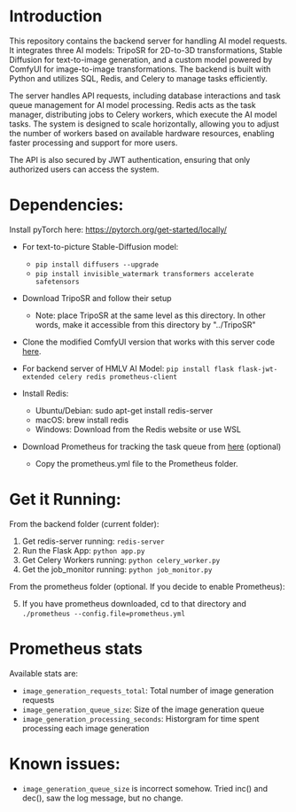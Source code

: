 # Introduction
This repository contains the backend server for handling AI model requests. It integrates three AI models: TripoSR for 2D-to-3D transformations, Stable Diffusion for text-to-image generation, and a custom model powered by ComfyUI for image-to-image transformations. The backend is built with Python and utilizes SQL, Redis, and Celery to manage tasks efficiently.

The server handles API requests, including database interactions and task queue management for AI model processing. Redis acts as the task manager, distributing jobs to Celery workers, which execute the AI model tasks. The system is designed to scale horizontally, allowing you to adjust the number of workers based on available hardware resources, enabling faster processing and support for more users.

The API is also secured by JWT authentication, ensuring that only authorized users can access the system.

# Dependencies:

Install pyTorch here: https://pytorch.org/get-started/locally/

* For text-to-picture Stable-Diffusion model:
    * `pip install diffusers --upgrade`
    * `pip install invisible_watermark transformers accelerate safetensors`

* Download TripoSR and follow their setup
    * Note: place TripoSR at the same level as this directory. In other words, make it accessible from this directory by "../TripoSR"

* Clone the modified ComfyUI version that works with this server code [here](https://github.com/hrl-2024/ComfyUI.git).

* For backend server of HMLV AI Model:
`pip install flask flask-jwt-extended celery redis prometheus-client`

* Install Redis:
    * Ubuntu/Debian: sudo apt-get install redis-server
    * macOS: brew install redis
    * Windows: Download from the Redis website or use WSL

* Download Prometheus for tracking the task queue from [here](https://prometheus.io/download/) (optional) 
    * Copy the prometheus.yml file to the Prometheus folder.

# Get it Running:

From the backend folder (current folder):
1. Get redis-server running: `redis-server`
2. Run the Flask App: `python app.py`
3. Get Celery Workers running: `python celery_worker.py`
4. Get the job_monitor running: `python job_monitor.py`

From the prometheus folder (optional. If you decide to enable Prometheus):

5. If you have prometheus downloaded, cd to that directory and `./prometheus --config.file=prometheus.yml`


# Prometheus stats
Available stats are:
* `image_generation_requests_total`: Total number of image generation requests
* `image_generation_queue_size`: Size of the image generation queue
* `image_generation_processing_seconds`: Historgram for time spent processing each image generation


# Known issues:
* `image_generation_queue_size` is incorrect somehow. Tried inc() and dec(), saw the log message, but no change.
